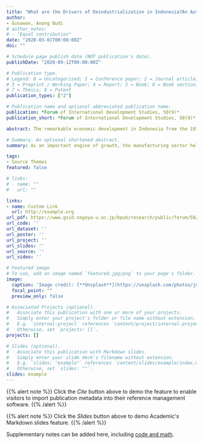 ```yaml
---
title: "What are the Drivers of Deindustrialization in Indonesia?An Autoregressive Distributed Lag-Bounds Model Approach"
author:
- Gunawan, Anang Budi
# author_notes:
# - "Equal contribution"
date: "2020-03-01T00:00:00Z"
doi: ""

# Schedule page publish date (NOT publication's date).
publishDate: "2020-09-12T00:00:00Z"

# Publication type.
# Legend: 0 = Uncategorized; 1 = Conference paper; 2 = Journal article;
# 3 = Preprint / Working Paper; 4 = Report; 5 = Book; 6 = Book section;
# 7 = Thesis; 8 = Patent
publication_types: ["2"]

# Publication name and optional abbreviated publication name.
publication: *Forum of International Development Studies, 50(9)*
publication_short: *Forum of International Development Studies, 50(9)*

abstract: The remarkable economic development in Indonesia from the 1970s through the 1990s cannot be separated from the role that its manufacturing sector played during the same period. As an important engine of growth, the manufacturing sector helped Indonesia in the process of capital accumulation, technology transfer, and productivity growth. However, since the Asian Financial Crisis (AFC) in 1997–1998, the manufacturing sector has tended to grow slower and its share to GDP began to decline in 2001. The purpose of this study is to analyze the determinants of deindustrialization in Indonesia by examining three hypotheses, which are the Secular, Dutch Disease, and Trade hypotheses. Our findings show that all hypotheses hold the econometric ground of cointegration. From a policy standpoint, the results imply that proper exchange rate management and promotion of industries that cater to expanding domestic demand could be effective policies to boost manufacturing share to GDP again. 

# Summary. An optional shortened abstract.
summary: As an important engine of growth, the manufacturing sector helped Indonesia in the process of capital accumulation, technology transfer, and productivity growth. However, since the Asian Financial Crisis (AFC) in 1997–1998, the manufacturing sector has tended to grow slower and its share to GDP began to decline in 2001. Our  results imply that proper exchange rate management and promotion of industries that cater to expanding domestic demand could be effective policies to boost manufacturing share to GDP again. 

tags:
- Source Themes
featured: false

# links:
# - name: ""
#   url: ""

links:
- name: Custom Link
  url: http://example.org
url_pdf: https://www.gsid.nagoya-u.ac.jp/bpub/research/public/forum/50/09.pdf
url_code: ''
url_dataset: ''
url_poster: ''
url_project: ''
url_slides: ''
url_source: ''
url_video: ''

# Featured image
# To use, add an image named `featured.jpg/png` to your page's folder. 
image:
  caption: 'Image credit: [**Unsplash**](https://unsplash.com/photos/jdD8gXaTZsc)'
  focal_point: ""
  preview_only: false

# Associated Projects (optional).
#   Associate this publication with one or more of your projects.
#   Simply enter your project's folder or file name without extension.
#   E.g. `internal-project` references `content/project/internal-project/index.md`.
#   Otherwise, set `projects: []`.
projects: []

# Slides (optional).
#   Associate this publication with Markdown slides.
#   Simply enter your slide deck's filename without extension.
#   E.g. `slides: "example"` references `content/slides/example/index.md`.
#   Otherwise, set `slides: ""`.
slides: example
---
```


{{% alert note %}}
Click the *Cite* button above to demo the feature to enable visitors to import publication metadata into their reference management software.
{{% /alert %}}

{{% alert note %}}
Click the *Slides* button above to demo Academic's Markdown slides feature.
{{% /alert %}}

Supplementary notes can be added here, including [code and math](https://sourcethemes.com/academic/docs/writing-markdown-latex/).

